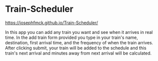 # Train-Scheduler

https://josephfmck.github.io/Train-Scheduler/

In this app you can add any train you want and see when it arrives in real time.
In the add train form provided you type in your train's name, destination, first arrival time, and the frequency of when the train arrives. After clicking submit, your train will be added to the schedule and this train's next arrival and minutes away from next arrival will be calculated.
